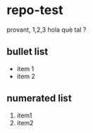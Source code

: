 # repo-test
provant, 1,2,3
hola què tal ?

## bullet list 
 - item 1
 - item 2

## numerated list
 1. item1
 1. item2
 


